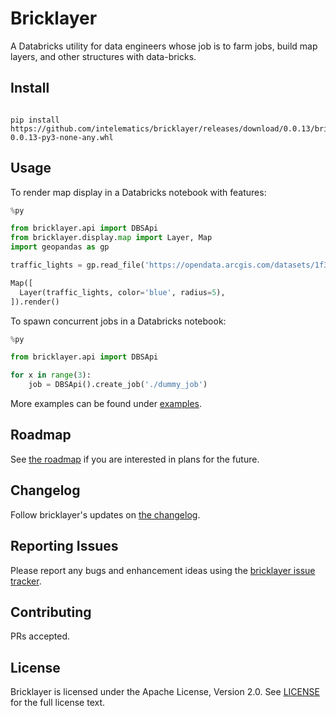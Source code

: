 # Bricklayer

A Databricks utility for data engineers whose job is to farm jobs, build map layers, and other structures with data-bricks.

## Install

```

pip install https://github.com/intelematics/bricklayer/releases/download/0.0.13/bricklayer-0.0.13-py3-none-any.whl
```

## Usage

To render map display in a Databricks notebook with features:
```python
%py

from bricklayer.api import DBSApi
from bricklayer.display.map import Layer, Map
import geopandas as gp

traffic_lights = gp.read_file('https://opendata.arcgis.com/datasets/1f3cb954526b471596dbffa30e56bb32_0.geojson')

Map([
  Layer(traffic_lights, color='blue', radius=5),
]).render()

```

To spawn concurrent jobs in a Databricks notebook:
```python
%py

from bricklayer.api import DBSApi

for x in range(3):
    job = DBSApi().create_job('./dummy_job')

```
More examples can be found under [examples](examples).

## Roadmap

See [the roadmap](ROADMAP.md) if you are interested in plans for the
future.

## Changelog

Follow bricklayer's updates on [the changelog](CHANGELOG.md).

## Reporting Issues

Please report any bugs and enhancement ideas using the [bricklayer issue
tracker](https://github.com/intelematics/bricklayer/issues).

## Contributing

PRs accepted.

## License

Bricklayer is licensed under the Apache License, Version 2.0. See
[LICENSE](LICENSE) for the full license text.
